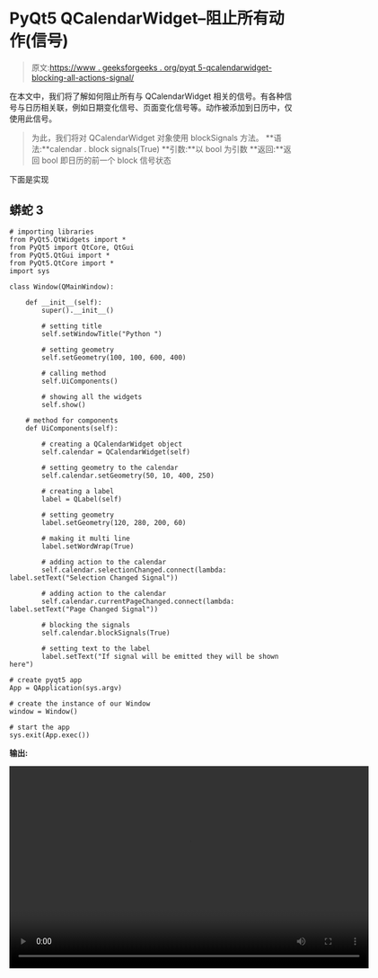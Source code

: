 # PyQt5 QCalendarWidget–阻止所有动作(信号)

> 原文:[https://www . geeksforgeeks . org/pyqt 5-qcalendarwidget-blocking-all-actions-signal/](https://www.geeksforgeeks.org/pyqt5-qcalendarwidget-blocking-all-actions-signals/)

在本文中，我们将了解如何阻止所有与 QCalendarWidget 相关的信号。有各种信号与日历相关联，例如日期变化信号、页面变化信号等。动作被添加到日历中，仅使用此信号。

> 为此，我们将对 QCalendarWidget 对象使用 blockSignals 方法。
> **语法:**calendar . block signals(True)
> **引数:**以 bool 为引数
> **返回:**返回 bool 即日历的前一个 block 信号状态

下面是实现

## 蟒蛇 3

```
# importing libraries
from PyQt5.QtWidgets import *
from PyQt5 import QtCore, QtGui
from PyQt5.QtGui import *
from PyQt5.QtCore import *
import sys

class Window(QMainWindow):

    def __init__(self):
        super().__init__()

        # setting title
        self.setWindowTitle("Python ")

        # setting geometry
        self.setGeometry(100, 100, 600, 400)

        # calling method
        self.UiComponents()

        # showing all the widgets
        self.show()

    # method for components
    def UiComponents(self):

        # creating a QCalendarWidget object
        self.calendar = QCalendarWidget(self)

        # setting geometry to the calendar
        self.calendar.setGeometry(50, 10, 400, 250)

        # creating a label
        label = QLabel(self)

        # setting geometry
        label.setGeometry(120, 280, 200, 60)

        # making it multi line
        label.setWordWrap(True)

        # adding action to the calendar
        self.calendar.selectionChanged.connect(lambda: label.setText("Selection Changed Signal"))

        # adding action to the calendar
        self.calendar.currentPageChanged.connect(lambda: label.setText("Page Changed Signal"))

        # blocking the signals
        self.calendar.blockSignals(True)

        # setting text to the label
        label.setText("If signal will be emitted they will be shown here")

# create pyqt5 app
App = QApplication(sys.argv)

# create the instance of our Window
window = Window()

# start the app
sys.exit(App.exec())
```

**输出:**

<video class="wp-video-shortcode" id="video-424914-1" width="640" height="360" preload="metadata" controls=""><source type="video/mp4" src="https://media.geeksforgeeks.org/wp-content/uploads/20200605011615/Python-2020-06-05-01-15-47.mp4?_=1">[https://media.geeksforgeeks.org/wp-content/uploads/20200605011615/Python-2020-06-05-01-15-47.mp4](https://media.geeksforgeeks.org/wp-content/uploads/20200605011615/Python-2020-06-05-01-15-47.mp4)</video>